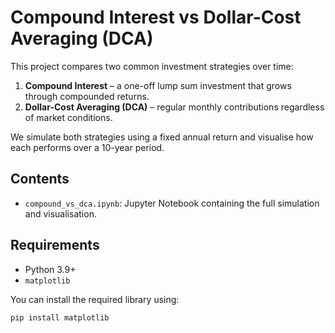 # Compound Interest vs Dollar-Cost Averaging (DCA)

This project compares two common investment strategies over time:

1. **Compound Interest** – a one-off lump sum investment that grows through compounded returns.  
2. **Dollar-Cost Averaging (DCA)** – regular monthly contributions regardless of market conditions.

We simulate both strategies using a fixed annual return and visualise how each performs over a 10-year period.

## Contents

- `compound_vs_dca.ipynb`: Jupyter Notebook containing the full simulation and visualisation.

## Requirements

- Python 3.9+
- `matplotlib`

You can install the required library using:

```bash
pip install matplotlib
